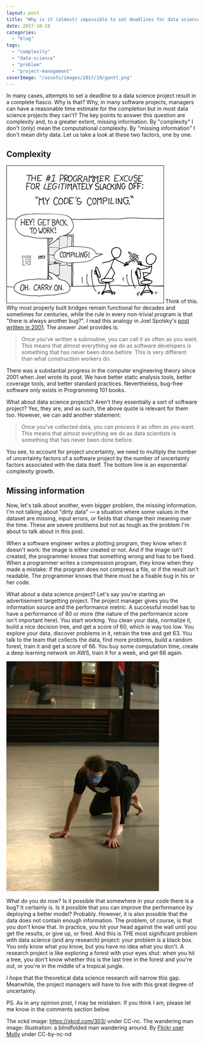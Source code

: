 ```yaml
---
layout: post
title: "Why is it (almost) impossible to set deadlines for data science projects?"
date: 2017-10-19
categories: 
  - "blog"
tags: 
  - "complexity"
  - "data-science"
  - "problem"
  - "project-management"
coverImage: "/assets/images/2017/10/gantt.png"
---
```


In many cases, attempts to set a deadline to a data science project result in a complete fiasco. Why is that? Why, in many software projects, managers can have a reasonable time estimate for the completion but in most data science projects they can't? The key points to answer this question are complexity and, to a greater extent, missing information. By "complexity" I don't (only) mean the computational complexity. By "missing information" I don't mean dirty data. Let us take a look at these two factors, one by one.

## Complexity

![Illustration: famous xkcd comic. Two programmers play during the compilation time](/assets/images/2017/10/compiling.png?w=600) Think of this. Why most properly built bridges remain functional for decades and sometimes for centuries, while the rule in every non-trivial program is that "there is always another bug?". I read this analogy in Joel Spolsky's [post written in 2001](https://www.joelonsoftware.com/2001/12/). The answer Joel provides is:

> Once you’ve written a subroutine, you can call it as often as you want. This means that almost everything we do as software developers is something that has never been done before. This is very different than what construction workers do.

There was a substantial progress in the computer engineering theory since 2001 when Joel wrote its post. We have better static analysis tools, better coverage tools, and better standard practices. Nevertheless, bug-free software only exists in Programming 101 books.

What about data science projects? Aren't they essentially a sort of software project? Yes, they are, and as such, the above quote is relevant for them too. However, we can add another statement:

> Once you’ve collected data, you can process it as often as you want. This means that almost everything we do as data scientists is something that has never been done before.

You see, to account for project uncertainty, we need to multiply the number of uncertainty factors of a software project by the number of uncertainty factors associated with the data itself. The bottom line is an exponential complexity growth.

## Missing information

Now, let's talk about another, even bigger problem, the missing information. I'm not talking about "dirty data" &mdash; a situation where some values in the dataset are missing, input errors, or fields that change their meaning over the time. These are severe problems but not as tough as the problem I'm about to talk about in this post.

When a software engineer writes a plotting program, they know when it doesn't work: the image is either created or not. And if the image isn't created, the programmer knows that something wrong and has to be fixed. When a programmer writes a compression program, they know when they made a mistake: if the program does not compress a file, or if the result isn't readable. The programmer knows that there must be a fixable bug in his or her code.

What about a data science project? Let's say you're starting an advertisement targetting project. The project manager gives you the information source and the performance metric. A successful model has to have a performance of 80 or more (the nature of the performance score isn't important here). You start working. You clean your data, normalize it, build a nice decision tree, and get a score of 60, which is way too low. You explore your data, discover problems in it, retrain the tree and get 63. You talk to the team that collects the data, find more problems, build a random forest, train it and get a score of 66. You buy some computation time, create a deep learning network on AWS, train it for a week, and get 66 again.

![Illustration: a blindfolded man wandering around](/assets/images/2017/10/387313596_e0ef59f7bd_z.jpg?w=400)

What do you do now? Is it possible that somewhere in your code there is a bug? It certainly is. Is it possible that you can improve the performance by deploying a better model? Probably. However, it is also possible that the data does not contain enough information. The problem, of course, is that you don't know that. In practice, you hit your head against the wall until you get the results, or give up, or fired. And this is THE most significant problem with data science (and any research) project: your problem is a black box. You only know what you know, but you have no idea what you don't. A research project is like exploring a forest with your eyes shut: when you hit a tree, you don't know whether this is the last tree in the forest and you're out, or you're in the middle of a tropical jungle.

I hope that the theoretical data science research will narrow this gap. Meanwhile, the project managers will have to live with this great degree of uncertainty.

 

PS. As in any opinion post, I may be mistaken. If you think I am, please let me know in the comments section below.

The xckd image: https://xkcd.com/303/ under CC-nc. The wandering man image: Illustration: a blindfolded man wandering around. By [Flickr user Molly](https://www.flickr.com/photos/moominmolly/387313596/in/photolist-Ae5QC-dSNMiE-5M2J6B-FUxM3-AjunK-AjunQ-FTekM-7ZHpSg-8kSzar-8ixvSk-FS21G-d3S2m-9HwsZ-FUCHX-dqiKX9-4RRqpp-4vDDzP-67uoV3-2sxeW-46iQs-6p73Ux-SCkuC2-FS4VP-4crvCj-FS6pr-63FdXT-3Mv5CA-5hfAQi-9VV3mh-7G252-nm2Vob-cRyGwd-6Pf8zW-bmS8su-dBtXLu-SL5fu1-9z6YG9-4cg9xS-Vziu3x-Bhet8q-nvTi9a-tV7Fv-6PawCA-6PdYW9-J8R4zo-G3YF6q-JDoTHY-gwmAC2-k9iixX-fqHdVc) under CC-by-nc-nd

